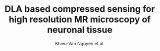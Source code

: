 ---
cat: ciel
subcat: neurophysics
bestof: false
author: Khieu-Van Nguyen et al.
title: DLA based compressed sensing for high resolution MR microscopy of neuronal tissue
journal: Journal of Magnetic Resonance
year: 2015
type: article
doi: 10.1016/j.jmr.2015.08.012
---